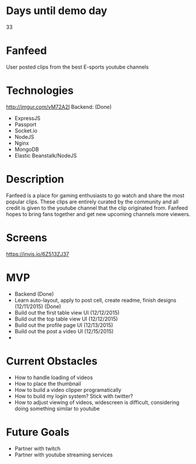 # Days until demo day
33

# Fanfeed
User posted clips from the best E-sports youtube channels

# Technologies
http://imgur.com/vM72A2I
Backend: (Done)
- ExpressJS
- Passport
- Socket.io
- NodeJS
- Nginx
- MongoDB
- Elastic Beanstalk/NodeJS

# Description
Fanfeed is a place for gaming enthusiasts to go watch and share the most popular clips. These clips are entirely curated by the community and all credit is given to the youtube channel that the clip originated from. Fanfeed hopes to bring fans together and get new upcoming channels more viewers.


# Screens
https://invis.io/6Z513ZJ37


# MVP
- Backend (Done)
- Learn auto-layout, apply to post cell, create readme, finish designs (12/11/2015) (Done)
- Build out the first table view UI (12/12/2015) 
- Build out the top table view UI (12/12/2015)
- Build out the profile page UI (12/13/2015)
- Build out the post a video UI (12/15/2015)
- 

# Current Obstacles
- How to handle loading of videos
- How to place the thumbnail
- How to build a video clipper programatically
- How to build my login system? Stick with twitter?
- How to adjust viewing of videos, widescreen is difficult, considering doing something similar to youtube


# Future Goals
- Partner with twitch
- Partner with youtube streaming services
